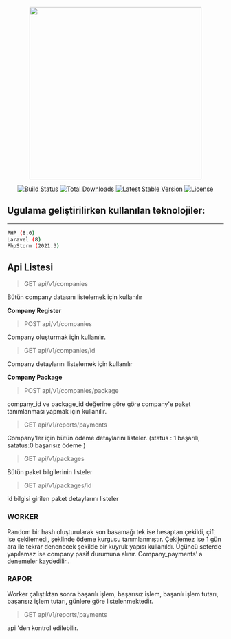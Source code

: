 <p align="center"><a href="https://laravel.com" target="_blank"><img src="https://raw.githubusercontent.com/laravel/art/master/logo-lockup/5%20SVG/2%20CMYK/1%20Full%20Color/laravel-logolockup-cmyk-red.svg" width="400"></a></p>  
  
<p align="center">  
<a href="https://travis-ci.org/laravel/framework"><img src="https://travis-ci.org/laravel/framework.svg" alt="Build Status"></a>  
<a href="https://packagist.org/packages/laravel/framework"><img src="https://img.shields.io/packagist/dt/laravel/framework" alt="Total Downloads"></a>  
<a href="https://packagist.org/packages/laravel/framework"><img src="https://img.shields.io/packagist/v/laravel/framework" alt="Latest Stable Version"></a>  
<a href="https://packagist.org/packages/laravel/framework"><img src="https://img.shields.io/packagist/l/laravel/framework" alt="License"></a>  
</p>  

Ugulama geliştirilirken kullanılan teknolojiler:
---
______

```bash
PHP (8.0)
Laravel (8)
PhpStorm (2021.3)
```
  
## Api Listesi

>   GET api/v1/companies
  
Bütün company datasını listelemek için kullanılır

**Company Register**
> POST api/v1/companies

  Company oluşturmak için kullanılır.
  
>   GET api/v1/companies/id

  Company detaylarını listelemek için kullanılır
  
  **Company Package**
> POST api/v1/companies/package

company_id ve package_id değerine göre göre company'e paket tanımlanması yapmak için kullanılır.

> GET api/v1/reports/payments

Company'ler için bütün ödeme detaylarını listeler. (status : 1 başarılı, satatus:0 başarısız ödeme ) 

> GET api/v1/packages

Bütün paket bilgilerinin listeler

> GET api/v1/packages/id

id bilgisi girilen paket detaylarını listeler

### WORKER
Random bir hash oluşturularak son basamağı tek ise hesaptan çekildi, çift ise çekilemedi, şeklinde ödeme kurgusu tanımlanmıştır. Çekilemez ise 1 gün ara ile tekrar denenecek şekilde bir kuyruk yapısı kullanıldı. Üçüncü seferde yapılamaz ise company pasif durumuna alınır. Company_payments’ a denemeler kaydedilir..

### RAPOR
Worker çalıştıktan sonra başarılı işlem, başarısız işlem, başarılı işlem tutarı, başarısız işlem tutarı, günlere göre listelenmektedir.

> GET api/v1/reports/payments

api 'den kontrol edilebilir.
